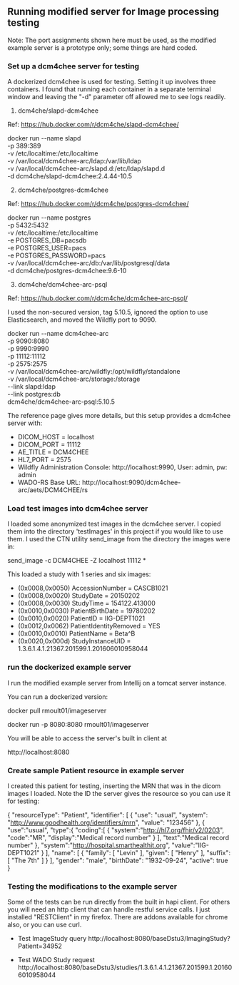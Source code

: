 ## Running modified server for Image processing testing
Note: The port assignments shown here must be used, as the 
modified example server is a prototype only; some things are
hard coded.
### Set up a dcm4chee server for testing

A dockerized dcm4chee is used for testing. Setting it up 
involves three containers. I found that running each container
in a separate terminal window and leaving the "-d" parameter off
allowed me to see logs readily.

1. dcm4che/slapd-dcm4chee

Ref: https://hub.docker.com/r/dcm4che/slapd-dcm4chee/

docker run --name slapd \
   -p 389:389 \
   -v /etc/localtime:/etc/localtime \
   -v /var/local/dcm4chee-arc/ldap:/var/lib/ldap \
   -v /var/local/dcm4chee-arc/slapd.d:/etc/ldap/slapd.d \
   -d dcm4che/slapd-dcm4chee:2.4.44-10.5
   
2. dcm4che/postgres-dcm4chee

Ref: https://hub.docker.com/r/dcm4che/postgres-dcm4chee/

docker run --name postgres \
   -p 5432:5432 \
   -v /etc/localtime:/etc/localtime \
   -e POSTGRES_DB=pacsdb \
   -e POSTGRES_USER=pacs\
   -e POSTGRES_PASSWORD=pacs \
   -v /var/local/dcm4chee-arc/db:/var/lib/postgresql/data \
   -d dcm4che/postgres-dcm4chee:9.6-10
   
3. dcm4che/dcm4chee-arc-psql

Ref: https://hub.docker.com/r/dcm4che/dcm4chee-arc-psql/

I used the non-secured version, tag 5.10.5, 
ignored the option to use Elasticsearch,
and moved the Wildfly port to 9090.

docker run --name dcm4chee-arc \
   -p 9090:8080 \
   -p 9990:9990 \
   -p 11112:11112 \
   -p 2575:2575 \
   -v /var/local/dcm4chee-arc/wildfly:/opt/wildfly/standalone \
   -v /var/local/dcm4chee-arc/storage:/storage \
   --link slapd:ldap \
   --link postgres:db \
   dcm4che/dcm4chee-arc-psql:5.10.5
   
The reference page gives more details, but this setup provides
a dcm4chee server with:

- DICOM_HOST = localhost
- DICOM_PORT = 11112
- AE_TITLE = DCM4CHEE
- HL7_PORT = 2575
- Wildfly Administration Console: http://localhost:9990, 
User: admin, pw: admin
- WADO-RS  Base URL: http://localhost:9090/dcm4chee-arc/aets/DCM4CHEE/rs

### Load test images into dcm4chee server

I loaded some anonymized test images in the dcm4chee server.
I copied them into the directory 'testImages' in this project
if you would like to use them. I used the CTN utility send_image
from the directory the images were in:

send_image -c DCM4CHEE -Z localhost 11112 *

This loaded a study with 1 series and six images:

- (0x0008,0x0050) AccessionNumber = CASCB1021
- (0x0008,0x0020) StudyDate = 20150202
- (0x0008,0x0030) StudyTime = 154122.413000
- (0x0010,0x0030) PatientBirthDate = 19780202
- (0x0010,0x0020) PatientID = IIG-DEPT1021
- (0x0012,0x0062) PatientIdentityRemoved = YES
- (0x0010,0x0010) PatientName = Beta^B
- (0x0020,0x000d) StudyInstanceUID = 1.3.6.1.4.1.21367.201599.1.201606010958044

### run the dockerized example server

I run the modified example server from Intellij on a tomcat server instance.

You can run a dockerized version:

docker pull rmoult01/imageserver

docker run -p 8080:8080 rmoult01/imageserver

You will be able to access the server's built in client at

http://localhost:8080

### Create sample Patient resource in example server

I created this patient for testing, inserting the MRN that was in the
dicom images I loaded. Note the ID the server gives the resource so you
can use it for testing:

{
  "resourceType": "Patient",
  "identifier": [
    {
      "use": "usual",
      "system": "http://www.goodhealth.org/identifiers/mrn",
      "value": "123456"
    },
{
            "use":"usual",
            "type":{
                "coding":[
                    {
                        "system":"http://hl7.org/fhir/v2/0203",
                        "code":"MR",
                        "display":"Medical record number"
                    }
                ],
                "text":"Medical record number"
            },
            "system":"http://hospital.smarthealthit.org",
            "value":"IIG-DEPT1021"
        }
  ],
  "name": [
    {
      "family": [
        "Levin"
      ],
      "given": [
        "Henry"
      ],
      "suffix": [
        "The 7th"
      ]
    }
  ],
  "gender": "male",
  "birthDate": "1932-09-24",
  "active": true
}

### Testing the modifications to the example server

Some of the tests can be run directly from the built in hapi client.
For others you will need an http client that can handle restful 
service calls. I just installed "RESTClient" in my firefox. There are 
addons available for chrome also, or you can use curl.

- Test ImageStudy query 
http://localhost:8080/baseDstu3/ImagingStudy?Patient=34952

- Test WADO Study request
http://localhost:8080/baseDstu3/studies/1.3.6.1.4.1.21367.201599.1.201606010958044





